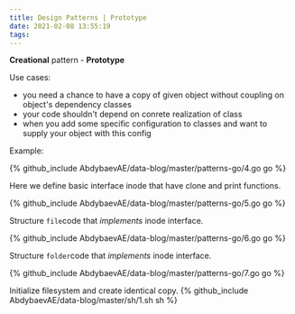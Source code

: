 ```yaml
---
title: Design Patterns | Prototype
date: 2021-02-08 13:55:19
tags:
---
```

**Creational** pattern - **Prototype**

Use cases: 

- you need  a chance to have a copy of given object without coupling on object's dependency classes 
- your code shouldn't depend on conrete realization of class 
- when you add some specific configuration to classes and want to supply your object with this config 

Example: 

{% github_include AbdybaevAE/data-blog/master/patterns-go/4.go go %}

Here we define basic interface inode that have clone and print functions.

{% github_include AbdybaevAE/data-blog/master/patterns-go/5.go go %}

Structure <code>file</code>code that *implements* inode interface.

{% github_include AbdybaevAE/data-blog/master/patterns-go/6.go go %}

Structure <code>folder</code>code that *implements* inode interface.

{% github_include AbdybaevAE/data-blog/master/patterns-go/7.go go %}

Initialize filesystem and create identical copy.
{% github_include AbdybaevAE/data-blog/master/sh/1.sh sh %}